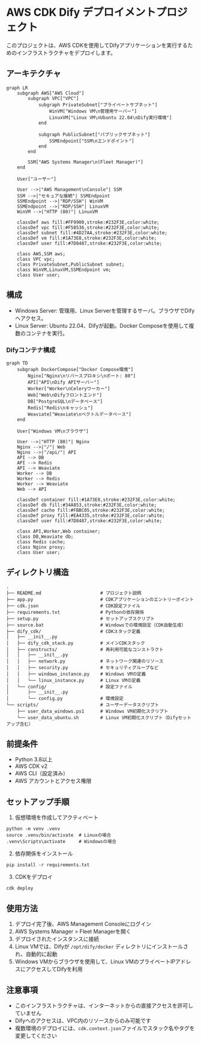 # AWS CDK Dify デプロイメントプロジェクト

このプロジェクトは、AWS CDKを使用してDifyアプリケーションを実行するためのインフラストラクチャをデプロイします。

## アーキテクチャ

```mermaid
graph LR
    subgraph AWS["AWS Cloud"]
        subgraph VPC["VPC"]
            subgraph PrivateSubnet["プライベートサブネット"]
                WinVM["Windows VM\n管理用サーバー"]
                LinuxVM["Linux VM\nUbuntu 22.04\nDify実行環境"]
            end
            
            subgraph PublicSubnet["パブリックサブネット"]
                SSMEndpoint["SSM\nエンドポイント"]
            end
        end
        
        SSM["AWS Systems Manager\n(Fleet Manager)"]
    end
    
    User["ユーザー"]
    
    User -->|"AWS Management\nConsole"| SSM
    SSM -->|"セキュアな接続"| SSMEndpoint
    SSMEndpoint -->|"RDP/SSH"| WinVM
    SSMEndpoint -->|"RDP/SSH"| LinuxVM
    WinVM -->|"HTTP (80)"| LinuxVM
    
    classDef aws fill:#FF9900,stroke:#232F3E,color:white;
    classDef vpc fill:#F58536,stroke:#232F3E,color:white;
    classDef subnet fill:#4D27AA,stroke:#232F3E,color:white;
    classDef vm fill:#1A73E8,stroke:#232F3E,color:white;
    classDef user fill:#7D8487,stroke:#232F3E,color:white;
    
    class AWS,SSM aws;
    class VPC vpc;
    class PrivateSubnet,PublicSubnet subnet;
    class WinVM,LinuxVM,SSMEndpoint vm;
    class User user;
```

## 構成

- Windows Server: 管理用、Linux Serverを管理するサーバ。ブラウザでDifyへアクセス。
- Linux Server: Ubuntu 22.04、Difyが起動。Docker Composeを使用して複数のコンテナを実行。

### Difyコンテナ構成

```mermaid
graph TD
    subgraph DockerCompose["Docker Compose環境"]
        Nginx["Nginx\nリバースプロキシ\nポート: 80"]
        API["API\nDify APIサーバー"]
        Worker["Worker\nCeleryワーカー"]
        Web["Web\nDifyフロントエンド"]
        DB["PostgreSQL\nデータベース"]
        Redis["Redis\nキャッシュ"]
        Weaviate["Weaviate\nベクトルデータベース"]
    end
    
    User["Windows VM\nブラウザ"]
    
    User -->|"HTTP (80)"| Nginx
    Nginx -->|"/"| Web
    Nginx -->|"/api/"| API
    API --> DB
    API --> Redis
    API --> Weaviate
    Worker --> DB
    Worker --> Redis
    Worker --> Weaviate
    Web --> API
    
    classDef container fill:#1A73E8,stroke:#232F3E,color:white;
    classDef db fill:#34A853,stroke:#232F3E,color:white;
    classDef cache fill:#FBBC05,stroke:#232F3E,color:white;
    classDef proxy fill:#EA4335,stroke:#232F3E,color:white;
    classDef user fill:#7D8487,stroke:#232F3E,color:white;
    
    class API,Worker,Web container;
    class DB,Weaviate db;
    class Redis cache;
    class Nginx proxy;
    class User user;
```

## ディレクトリ構造

```
.
├── README.md                      # プロジェクト説明
├── app.py                         # CDKアプリケーションのエントリーポイント
├── cdk.json                       # CDK設定ファイル
├── requirements.txt               # Pythonの依存関係
├── setup.py                       # セットアップスクリプト
├── source.bat                     # Windowsでの環境設定（CDK自動生成）
├── dify_cdk/                      # CDKスタック定義
│   ├── __init__.py
│   ├── dify_cdk_stack.py          # メインCDKスタック
│   ├── constructs/                # 再利用可能なコンストラクト
│   │   ├── __init__.py
│   │   ├── network.py             # ネットワーク関連のリソース
│   │   ├── security.py            # セキュリティグループなど
│   │   ├── windows_instance.py    # Windows VMの定義
│   │   └── linux_instance.py      # Linux VMの定義
│   └── config/                    # 設定ファイル
│       ├── __init__.py
│       └── config.py              # 環境設定
└── scripts/                       # ユーザーデータスクリプト
    ├── user_data_windows.ps1      # Windows VM初期化スクリプト
    └── user_data_ubuntu.sh        # Linux VM初期化スクリプト（Difyセットアップ含む）
```

## 前提条件

- Python 3.8以上
- AWS CDK v2
- AWS CLI（設定済み）
- AWS アカウントとアクセス権限

## セットアップ手順

1. 仮想環境を作成してアクティベート
```
python -m venv .venv
source .venv/bin/activate  # Linuxの場合
.venv\Scripts\activate     # Windowsの場合
```

2. 依存関係をインストール
```
pip install -r requirements.txt
```

3. CDKをデプロイ
```
cdk deploy
```

## 使用方法

1. デプロイ完了後、AWS Management Consoleにログイン
2. AWS Systems Manager > Fleet Managerを開く
3. デプロイされたインスタンスに接続
4. Linux VMでは、Difyが `/opt/dify/docker` ディレクトリにインストールされ、自動的に起動
5. Windows VMからブラウザを使用して、Linux VMのプライベートIPアドレスにアクセスしてDifyを利用

## 注意事項

- このインフラストラクチャは、インターネットからの直接アクセスを許可していません
- Difyへのアクセスは、VPC内のリソースからのみ可能です
- 複数環境のデプロイには、`cdk.context.json`ファイルでスタック名やタグを変更してください
